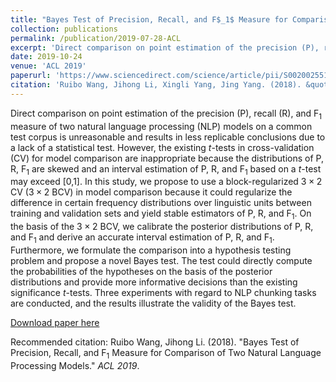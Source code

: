 ```yaml
---
title: "Bayes Test of Precision, Recall, and F$_1$ Measure for Comparison of Two Natural Language Processing Models"
collection: publications
permalink: /publication/2019-07-28-ACL
excerpt: 'Direct comparison on point estimation of the precision (P), recall (R), and F$_1$ measure of two natural language processing (NLP) models on a common test corpus is unreasonable and results in less replicable conclusions due to a lack of a statistical test. However, the existing $t$-tests in cross-validation (CV) for model comparison are inappropriate because the distributions of P, R, F$_1$ are skewed and an interval estimation of P, R, and F$_1$ based on a $t$-test may exceed [0,1].  In this study, we propose to use a block-regularized $3\times 2$ CV ($3\times 2$ BCV) in model comparison because it could regularize the difference in certain frequency distributions over linguistic units between training and validation sets and yield stable estimators of P, R, and F$_1$.  On the basis of the $3\times 2$ BCV, we calibrate the posterior distributions of P, R, and F$_1$ and derive an accurate interval estimation of P, R, and F$_1$. Furthermore, we formulate the comparison into a hypothesis testing problem and propose a novel Bayes test. The test could directly compute the probabilities of the hypotheses on the basis of the posterior distributions and provide more informative decisions than the existing significance $t$-tests. Three experiments with regard to NLP chunking tasks are conducted, and the results illustrate the validity of the Bayes test.'
date: 2019-10-24
venue: 'ACL 2019'
paperurl: 'https://www.sciencedirect.com/science/article/pii/S0020025518308582'
citation: 'Ruibo Wang, Jihong Li, Xingli Yang, Jing Yang. (2018). &quot;Block-regularized repeated learning-testing for estimating generalization error.&quot; <i>ACL 2019</i>.'
---
```


Direct comparison on point estimation of the precision (P), recall (R), and F$_1$ measure of two natural language processing (NLP) models on a common test corpus is unreasonable and results in less replicable conclusions due to a lack of a statistical test. However, the existing $t$-tests in cross-validation (CV) for model comparison are inappropriate because the distributions of P, R, F$_1$ are skewed and an interval estimation of P, R, and F$_1$ based on a $t$-test may exceed [0,1].  In this study, we propose to use a block-regularized $3\times 2$ CV ($3\times 2$ BCV) in model comparison because it could regularize the difference in certain frequency distributions over linguistic units between training and validation sets and yield stable estimators of P, R, and F$_1$.  On the basis of the $3\times 2$ BCV, we calibrate the posterior distributions of P, R, and F$_1$ and derive an accurate interval estimation of P, R, and F$_1$. Furthermore, we formulate the comparison into a hypothesis testing problem and propose a novel Bayes test. The test could directly compute the probabilities of the hypotheses on the basis of the posterior distributions and provide more informative decisions than the existing significance $t$-tests. Three experiments with regard to NLP chunking tasks are conducted, and the results illustrate the validity of the Bayes test.

[Download paper here](https://rambowang.github.io/files/200622402008_ms_thesis_wangrb.pdf)

Recommended citation: Ruibo Wang, Jihong Li. (2018). &quot;Bayes Test of Precision, Recall, and F$_1$ Measure for Comparison of Two Natural Language Processing Models.&quot; <i>ACL 2019</i>. 



























